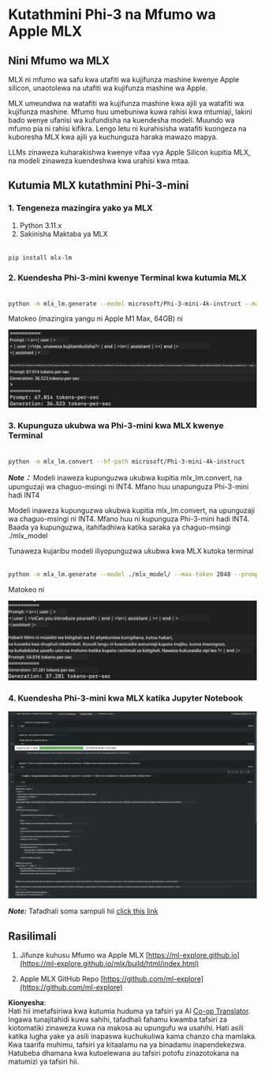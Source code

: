 <!--
CO_OP_TRANSLATOR_METADATA:
{
  "original_hash": "dcb656f3d206fc4968e236deec5d4384",
  "translation_date": "2025-05-09T12:17:59+00:00",
  "source_file": "md/01.Introduction/03/MLX_Inference.md",
  "language_code": "sw"
}
-->
# **Kutathmini Phi-3 na Mfumo wa Apple MLX**

## **Nini Mfumo wa MLX**

MLX ni mfumo wa safu kwa utafiti wa kujifunza mashine kwenye Apple silicon, unaotolewa na utafiti wa kujifunza mashine wa Apple.

MLX umeundwa na watafiti wa kujifunza mashine kwa ajili ya watafiti wa kujifunza mashine. Mfumo huu umebuniwa kuwa rahisi kwa mtumiaji, lakini bado wenye ufanisi wa kufundisha na kuendesha modeli. Muundo wa mfumo pia ni rahisi kifikra. Lengo letu ni kurahisisha watafiti kuongeza na kuboresha MLX kwa ajili ya kuchunguza haraka mawazo mapya.

LLMs zinaweza kuharakishwa kwenye vifaa vya Apple Silicon kupitia MLX, na modeli zinaweza kuendeshwa kwa urahisi kwa mtaa.

## **Kutumia MLX kutathmini Phi-3-mini**

### **1. Tengeneza mazingira yako ya MLX**

1. Python 3.11.x  
2. Sakinisha Maktaba ya MLX


```bash

pip install mlx-lm

```

### **2. Kuendesha Phi-3-mini kwenye Terminal kwa kutumia MLX**


```bash

python -m mlx_lm.generate --model microsoft/Phi-3-mini-4k-instruct --max-token 2048 --prompt  "<|user|>\nCan you introduce yourself<|end|>\n<|assistant|>"

```

Matokeo (mazingira yangu ni Apple M1 Max, 64GB) ni

![Terminal](../../../../../translated_images/01.0d0f100b646a4e4c4f1cd36c1a05727cd27f1e696ed642c06cf6e2c9bbf425a4.sw.png)

### **3. Kupunguza ukubwa wa Phi-3-mini kwa MLX kwenye Terminal**


```bash

python -m mlx_lm.convert --hf-path microsoft/Phi-3-mini-4k-instruct

```

***Note：*** Modeli inaweza kupunguzwa ukubwa kupitia mlx_lm.convert, na upunguzaji wa chaguo-msingi ni INT4. Mfano huu unapunguza Phi-3-mini hadi INT4

Modeli inaweza kupunguzwa ukubwa kupitia mlx_lm.convert, na upunguzaji wa chaguo-msingi ni INT4. Mfano huu ni kupunguza Phi-3-mini hadi INT4. Baada ya kupunguzwa, itahifadhiwa katika saraka ya chaguo-msingi ./mlx_model

Tunaweza kujaribu modeli iliyopunguzwa ukubwa kwa MLX kutoka terminal


```bash

python -m mlx_lm.generate --model ./mlx_model/ --max-token 2048 --prompt  "<|user|>\nCan you introduce yourself<|end|>\n<|assistant|>"

```

Matokeo ni

![INT4](../../../../../translated_images/02.04e0be1f18a90a58ad47e0c9d9084ac94d0f1a8c02fa707d04dd2dfc7e9117c6.sw.png)


### **4. Kuendesha Phi-3-mini kwa MLX katika Jupyter Notebook**


![Notebook](../../../../../translated_images/03.0cf0092fe143357656bb5a7bc6427c41d8528d772d38a82d0b2693e2a3eeb16e.sw.png)

***Note:*** Tafadhali soma sampuli hii [click this link](../../../../../code/03.Inference/MLX/MLX_DEMO.ipynb)


## **Rasilimali**

1. Jifunze kuhusu Mfumo wa Apple MLX [https://ml-explore.github.io](https://ml-explore.github.io/mlx/build/html/index.html)

2. Apple MLX GitHub Repo [https://github.com/ml-explore](https://github.com/ml-explore)

**Kionyesha**:  
Hati hii imetafsiriwa kwa kutumia huduma ya tafsiri ya AI [Co-op Translator](https://github.com/Azure/co-op-translator). Ingawa tunajitahidi kuwa sahihi, tafadhali fahamu kwamba tafsiri za kiotomatiki zinaweza kuwa na makosa au upungufu wa usahihi. Hati asili katika lugha yake ya asili inapaswa kuchukuliwa kama chanzo cha mamlaka. Kwa taarifa muhimu, tafsiri ya kitaalamu na ya binadamu inapendekezwa. Hatubeba dhamana kwa kutoelewana au tafsiri potofu zinazotokana na matumizi ya tafsiri hii.